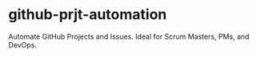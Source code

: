 # github-prjt-automation
Automate GitHub Projects and Issues. Ideal for Scrum Masters, PMs, and DevOps.
